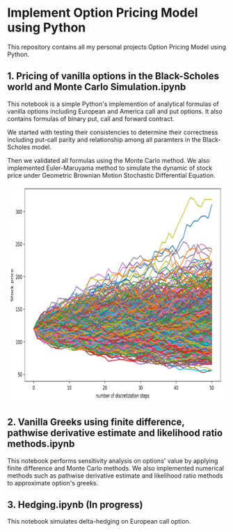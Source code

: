 # Implement Option Pricing Model using Python
This repository contains all my personal projects Option Pricing Model using Python.

## 1. Pricing of vanilla options in the Black-Scholes world and Monte Carlo Simulation.ipynb
This notebook is a simple Python's implemention of analytical formulas of vanilla options including European and America call and put options. It also contains formulas of binary put, call and forward contract.

We started with testing their consistencies to determine their correctness including put-call parity and relationship among all paramters in the Black-Scholes model.

Then we validated all formulas using the Monte Carlo method. 
We also implemented Euler-Maruyama method to simulate the dynamic of stock price under Geometric Brownian Motion Stochastic Differential Equation.

<p align="center"> <img  src="https://github.com/hongwai1920/Implement-Option-Pricing-Model-using-Python/blob/master/GBM%20simulation.png" width="800" height="500"></p> 


## 2. Vanilla Greeks using finite difference, pathwise derivative estimate and likelihood ratio methods.ipynb
This notebook performs sensitivity analysis on options' value by applying finite difference and Monte Carlo methods.
We also implemented numerical methods such as pathwise derivative estimate and likelihood ratio methods to approximate option's greeks.

## 3. Hedging.ipynb (In progress)
This notebook simulates delta-hedging on European call option.
